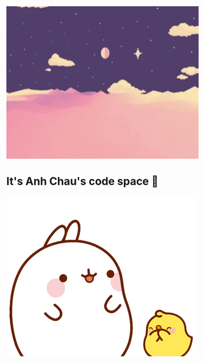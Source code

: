 <div id="header" align="center">
  <img src="wall.gif" width="1200" height="400"/>
</div>

# It's Anh Chau's code space 👋

![hi](molang.gif)

<!--
**anh-8922/anh-8922** is a ✨ _special_ ✨ repository because its `README.md` (this file) appears on your GitHub profile.

Here are some ideas to get you started:

- 🔭 I’m currently working on ...
- 🌱 I’m currently learning ...
- 👯 I’m looking to collaborate on ...
- 🤔 I’m looking for help with ...
- 💬 Ask me about ...
- 📫 How to reach me: ...
- 😄 Pronouns: ...
- ⚡ Fun fact: ...
-->
